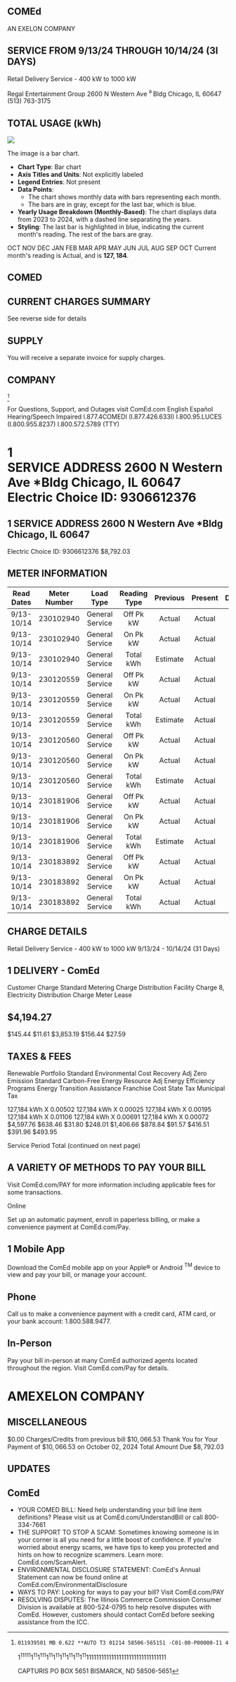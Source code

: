 ## COMEd

AN EXELON COMPANY

## SERVICE FROM 9/13/24 THROUGH 10/14/24 (3I DAYS)

Retail Delivery Service - 400 kW to 1000 kW

Regal Entertainment Group
2600 N Western Ave ${ }^{\text {a }}$ Bldg
Chicago, IL 60647
(513) 763-3175

## TOTAL USAGE (kWh)

![](images/img-0.jpeg)

The image is a bar chart.

- **Chart Type**: Bar chart
- **Axis Titles and Units**: Not explicitly labeled
- **Legend Entries**: Not present
- **Data Points**: 
  - The chart shows monthly data with bars representing each month.
  - The bars are in gray, except for the last bar, which is blue.
- **Yearly Usage Breakdown (Monthly-Based)**: The chart displays data from 2023 to 2024, with a dashed line separating the years.
- **Styling**: The last bar is highlighted in blue, indicating the current month's reading. The rest of the bars are gray.

OCT NOV DEC JAN FEB MAR APR MAY JUN JUL AUG SEP OCT Current month's reading is Actual, and is $\mathbf{1 2 7 , 1 8 4}$.

## COMED

## CURRENT CHARGES SUMMARY

See reverse side for details

## SUPPLY

You will receive a separate invoice for supply charges.

## COMPANY

[^0]
[^0]:    011939501 MB 0.622 **AUTO T3 01214 58506-565151 -C01-00-P00000-I1 4
    $1^{11111} 1^{11} 1^{111} 1^{11} 1^{11} 1^{11} 1^{11} 1^{11} 1^{11} 11111111111111111111111111111111$

    CAPTURIS
    PO BOX 5651
    BISMARCK, ND 58506-5651

For Questions, Support, and Outages visit ComEd.com
English
Español
Hearing/Speech Impaired
I.877.4COMEDI (I.877.426.633I)
I.800.95.LUCES (I.800.955.8237)
I.800.572.5789 (TTY)

# 1 <br> SERVICE ADDRESS 2600 N Western Ave *Bldg Chicago, IL 60647 Electric Choice ID: 9306612376 

## 1 SERVICE ADDRESS 2600 N Western Ave *Bldg Chicago, IL 60647

Electric Choice ID: 9306612376
\$8,792.03

## METER INFORMATION

| Read Dates | Meter Number | Load Type | Reading Type | Previous | Present | Difference | Multiplier | Usage |
| :--: | :--: | :--: | :--: | :--: | :--: | :--: | :--: | :--: |
| 9/13-10/14 | 230102940 | General Service | Off Pk kW | Actual | Actual |  |  | 0.00 |
| 9/13-10/14 | 230102940 | General Service | On Pk kW | Actual | Actual |  |  | 0.00 |
| 9/13-10/14 | 230102940 | General Service | Total kWh | Estimate | Actual |  |  | 0 |
| 9/13-10/14 | 230120559 | General Service | Off Pk kW | Actual | Actual |  |  | 0.02 |
| 9/13-10/14 | 230120559 | General Service | On Pk kW | Actual | Actual |  |  | 0.02 |
| 9/13-10/14 | 230120559 | General Service | Total kWh | Estimate | Actual |  |  | 18 |
| 9/13-10/14 | 230120560 | General Service | Off Pk kW | Actual | Actual |  |  | 0.00 |
| 9/13-10/14 | 230120560 | General Service | On Pk kW | Actual | Actual |  |  | 0.00 |
| 9/13-10/14 | 230120560 | General Service | Total kWh | Estimate | Actual |  |  | 0 |
| 9/13-10/14 | 230181906 | General Service | Off Pk kW | Actual | Actual |  |  | 15.06 |
| 9/13-10/14 | 230181906 | General Service | On Pk kW | Actual | Actual |  |  | 15.66 |
| 9/13-10/14 | 230181906 | General Service | Total kWh | Estimate | Actual |  |  | 10832 |
| 9/13-10/14 | 230183892 | General Service | Off Pk kW | Actual | Actual |  |  | 321.00 |
| 9/13-10/14 | 230183892 | General Service | On Pk kW | Actual | Actual |  |  | 312.53 |
| 9/13-10/14 | 230183892 | General Service | Total kWh | Actual | Actual |  |  | 116335 |

## CHARGE DETAILS

Retail Delivery Service - 400 kW to 1000 kW 9/13/24 - 10/14/24 (31 Days)

## 1 DELIVERY - ComEd

Customer Charge
Standard Metering Charge
Distribution Facility Charge
8, Electricity Distribution Charge
Meter Lease

## \$4,194.27

\$145.44
\$11.61
\$3,853.19
\$156.44
\$27.59

## TAXES \& FEES

Renewable Portfolio Standard Environmental Cost Recovery Adj Zero Emission Standard Carbon-Free Energy Resource Adj Energy Efficiency Programs Energy Transition Assistance Franchise Cost State Tax Municipal Tax

127,184 kWh X 0.00502
127,184 kWh X 0.00025
127,184 kWh X 0.00195
127,184 kWh X 0.01106
127,184 kWh X 0.00691
127,184 kWh X 0.00072
\$4,597.76
\$638.46
\$31.80
\$248.01
\$1,406.66
\$878.84
\$91.57
\$416.51
\$391.96
\$493.95

Service Period Total
(continued on next page)

## A VARIETY OF METHODS TO PAY YOUR BILL

Visit ComEd.com/PAY for more information including applicable fees for some transactions.

Online

Set up an automatic payment, enroll in paperless billing, or make a convenience payment at ComEd.com/Pay.

## 1 Mobile App

Download the ComEd mobile app on your Apple® or Android ${ }^{\text {TM }}$ device to view and pay your bill, or manage your account.

## Phone

Call us to make a convenience payment with a credit card, ATM card, or your bank account: 1.800.588.9477.

## In-Person

Pay your bill in-person at many ComEd authorized agents located throughout the region. Visit ComEd.com/Pay for details.

# AMEXELON COMPANY 

## MISCELLANEOUS

$\$ 0.00$
Charges/Credits from previous bill
$\$ 10,066.53$
Thank You for Your Payment of $\$ 10,066.53$ on October 02, 2024
Total Amount Due
$\$ 8,792.03$

## UPDATES

## ComEd

- YOUR COMED BILL: Need help understanding your bill line item definitions? Please visit us at ComEd.com/UnderstandBill or call 800-334-7661
- THE SUPPORT TO STOP A SCAM: Sometimes knowing someone is in your corner is all you need for a little boost of confidence. If you're worried about energy scams, we have tips to keep you protected and hints on how to recognize scammers. Learn more: ComEd.com/ScamAlert.
- ENVIRONMENTAL DISCLOSURE STATEMENT: ComEd's Annual Statement can now be found online at ComEd.com/EnvironmentalDisclosure
- WAYS TO PAY: Looking for ways to pay your bill? Visit ComEd.com/PAY
- RESOLVING DISPUTES: The Illinois Commerce Commission Consumer Division is available at 800-524-0795 to help resolve disputes with ComEd. However, customers should contact ComEd before seeking assistance from the ICC.

